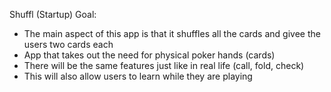 Shuffl (Startup)
Goal:
- The main aspect of this app is that it shuffles all the cards and givee the users two cards each
- App that takes out the need for physical poker hands (cards)
- There will be the same features just like in real life (call, fold, check)
- This will also allow users to learn while they are playing


  
